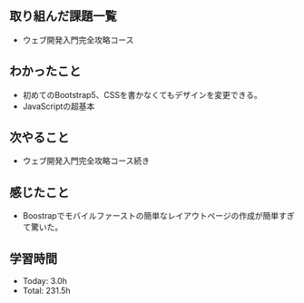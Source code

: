 ## 取り組んだ課題一覧
- ウェブ開発入門完全攻略コース
## わかったこと
- 初めてのBootstrap5、CSSを書かなくてもデザインを変更できる。
- JavaScriptの超基本
## 次やること
- ウェブ開発入門完全攻略コース続き
## 感じたこと
- Boostrapでモバイルファーストの簡単なレイアウトページの作成が簡単すぎて驚いた。
## 学習時間
- Today: 3.0h
- Total: 231.5h
